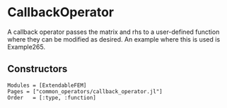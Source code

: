 
# CallbackOperator

A callback operator passes the matrix and rhs to a user-defined function where they can be modified as desired.
An example where this is used is Example265.

## Constructors

```@autodocs
Modules = [ExtendableFEM]
Pages = ["common_operators/callback_operator.jl"]
Order   = [:type, :function]
```
